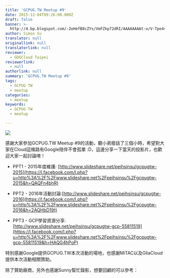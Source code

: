 ```yaml
---
title: 'GCPUG.TW Meetup #9'
date: 2015-12-04T09:26:00.000Z
draft: false
banner: >-
  http://4.bp.blogspot.com/-2oHefB8cZYs/VmFZkp72dRI/AAAAAAAAt-o/V-Tpe44pqmg/s640/12308254_10205049906474871_5824635935779379808_n.jpg
author: Simon Su
translator: null
originallink: null
translatorlink: null
reviewer:
  - GDGCloud Taipei
reviewerlink:
  - null
authorlink: null
summary: 'GCPUG.TW Meetup #9'
tags:
  - GCPUG TW
  - meetup
categories:
  - meetup
keywords:
  - GCPUG TW
  - meetup

---
```


[![](http://4.bp.blogspot.com/-2oHefB8cZYs/VmFZkp72dRI/AAAAAAAAt-o/V-Tpe44pqmg/s640/12308254_10205049906474871_5824635935779379808_n.jpg)](http://4.bp.blogspot.com/-2oHefB8cZYs/VmFZkp72dRI/AAAAAAAAt-o/V-Tpe44pqmg/s1600/12308254_10205049906474871_5824635935779379808_n.jpg)

  
  
感謝大家參加GCPUG.TW Meetup #9的活動，聽小弟廢話了三個小時，希望對大家在Cloud這條路有Google陪伴不會孤單 :D，這邊分享一下當天的投影片，也歡迎大家一起討論唷！  
  
  

*   PPT1 - 2015年度維護: [http://www.slideshare.net/peihsinsu/gcpugtw-2015](https://l.facebook.com/l.php?u=http%3A%2F%2Fwww.slideshare.net%2Fpeihsinsu%2Fgcpugtw-2015&h=QAQFn4bhR)

*   PPT2 - 2016年活動討論:[http://www.slideshare.net/peihsinsu/gcpugtw-2016](https://l.facebook.com/l.php?u=http%3A%2F%2Fwww.slideshare.net%2Fpeihsinsu%2Fgcpugtw-2016&h=2AQHbD19t)

*   PPT3 - GCP學習資源分享:[http://www.slideshare.net/peihsinsu/gcpugtw-gcp-55811519](https://l.facebook.com/l.php?u=http%3A%2F%2Fwww.slideshare.net%2Fpeihsinsu%2Fgcpugtw-gcp-55811519&h=HAQG4hPoP)

  

特別感謝Google提供GCPUG.TW本次活動的場地，也感謝MiTAC以及GliaCloud提供本次活動相關贊助。

  

除了贊助廠商，另外也感謝Sunny幫忙錄影，想要回顧的可以參考：